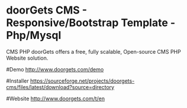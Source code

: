 # doorGets CMS - Responsive/Bootstrap Template - Php/Mysql
CMS PHP doorGets offers a free, fully scalable, Open-source CMS PHP Website solution. 

#Demo
http://www.doorgets.com/demo

#Installer
https://sourceforge.net/projects/doorgets-cms/files/latest/download?source=directory

#Website
http://www.doorgets.com/t/en
